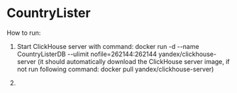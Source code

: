 # CountryLister

How to run:

1) Start ClickHouse server with command: 
   docker run -d --name CountryListerDB --ulimit nofile=262144:262144 yandex/clickhouse-server
   (it should automatically download the ClickHouse server image, if not run following command: docker pull yandex/clickhouse-server)
   
2) 
 
